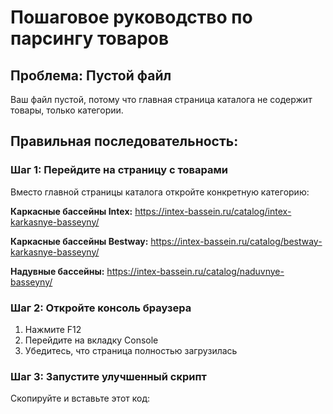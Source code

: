 # Пошаговое руководство по парсингу товаров

## Проблема: Пустой файл
Ваш файл пустой, потому что главная страница каталога не содержит товары, только категории.

## Правильная последовательность:

### Шаг 1: Перейдите на страницу с товарами
Вместо главной страницы каталога откройте конкретную категорию:

**Каркасные бассейны Intex:**
https://intex-bassein.ru/catalog/intex-karkasnye-basseyny/

**Каркасные бассейны Bestway:**
https://intex-bassein.ru/catalog/bestway-karkasnye-basseyny/

**Надувные бассейны:**
https://intex-bassein.ru/catalog/naduvnye-basseyny/

### Шаг 2: Откройте консоль браузера
1. Нажмите F12
2. Перейдите на вкладку Console
3. Убедитесь, что страница полностью загрузилась

### Шаг 3: Запустите улучшенный скрипт
Скопируйте и вставьте этот код: